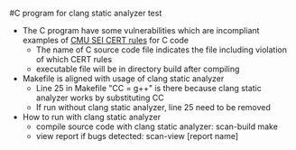 #C program for clang static analyzer test

- The C program have some vulnerabilities which are incompliant examples of [CMU SEI CERT rules](https://wiki.sei.cmu.edu/confluence/display/c/SEI+CERT+C+Coding+Standard) for C code
  - The name of C source code file indicates the file including violation of which CERT rules
  - executable file will be in directory build after compiling
- Makefile is aligned with usage of clang static analyzer
  - Line 25 in Makefile "CC = g++" is there because clang static analyzer works by substituting CC
  - If run without clang static analyzer, line 25 need to be removed
- How to run with clang static analyzer
  - compile source code with clang static analyzer: scan-build make
  - view report if bugs detected: scan-view [report name]



